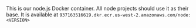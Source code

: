 This is our node.js Docker container. All node projects should use it as their base. It is available at
`937163516619.dkr.ecr.us-west-2.amazonaws.com/node:<VERSION>`
